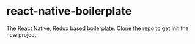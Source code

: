 # react-native-boilerplate
The React Native, Redux based boilerplate. Clone the repo to get init the new project
